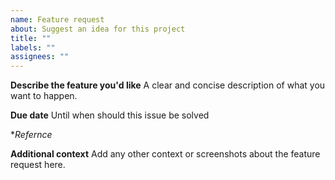 ```yaml
---
name: Feature request
about: Suggest an idea for this project
title: ""
labels: ""
assignees: ""
---
```


**Describe the feature you'd like**
A clear and concise description of what you want to happen.

**Due date**
Until when should this issue be solved

\*_Refernce_

**Additional context**
Add any other context or screenshots about the feature request here.
